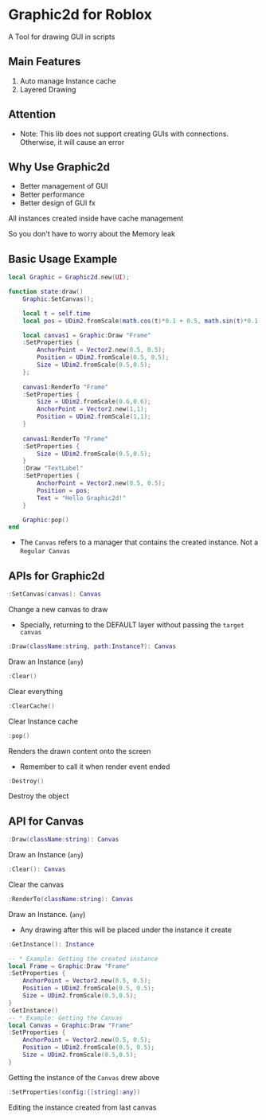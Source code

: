 # Graphic2d for Roblox

A Tool for drawing GUI in scripts

## Main Features

1. Auto manage Instance cache
2. Layered Drawing

## Attention

* Note: This lib does not support creating GUIs with connections.
Otherwise, it will cause an error

## Why Use Graphic2d

* Better management of GUI
* Better performance
* Better design of GUI fx

All instances created inside have cache management

So you don't have to worry about the Memory leak

## Basic Usage Example

``` lua
local Graphic = Graphic2d.new(UI);

function state:draw()
    Graphic:SetCanvas();

    local t = self.time
    local pos = UDim2.fromScale(math.cos(t)*0.1 + 0.5, math.sin(t)*0.1 + 0.5);

    local canvas1 = Graphic:Draw "Frame"
    :SetProperties {
        AnchorPoint = Vector2.new(0.5, 0.5);
        Position = UDim2.fromScale(0.5, 0.5);
        Size = UDim2.fromScale(0.5,0.5);
    };
    
    canvas1:RenderTo "Frame"
    :SetProperties {
        Size = UDim2.fromScale(0.6,0.6);
        AnchorPoint = Vector2.new(1,1);
        Position = UDim2.fromScale(1,1);
    }
    
    canvas1:RenderTo "Frame"
    :SetProperties {
        Size = UDim2.fromScale(0.5,0.5);
    }
    :Draw "TextLabel"
    :SetProperties {
        AnchorPoint = Vector2.new(0.5, 0.5);
        Position = pos;
        Text = "Hello Graphic2d!"
    }

    Graphic:pop()
end
```

* The `Canvas` refers to a manager that contains the created instance. Not a `Regular Canvas`

## APIs for Graphic2d

``` lua
:SetCanvas(canvas): Canvas
```

Change a new canvas to draw

* Specially, returning to the DEFAULT layer without passing the `target canvas`

``` lua
:Draw(className:string, path:Instance?): Canvas
```

Draw an Instance (`any`)

``` lua
:Clear()
```

Clear everything

``` lua
:ClearCache()
```

Clear Instance cache

``` lua
:pop()
```

Renders the drawn content onto the screen

* Remember to call it when render event ended

``` lua
:Destroy()
```

Destroy the object

## API for Canvas

``` lua
:Draw(className:string): Canvas
```

Draw an Instance (`any`)

``` lua
:Clear(): Canvas
```

Clear the canvas

``` lua
:RenderTo(className:string): Canvas
```

Draw an Instance. (`any`)

* Any drawing after this will be placed under the instance it create

``` lua
:GetInstance(): Instance
```

``` lua
-- * Example: Getting the created instance
local Frame = Graphic:Draw "Frame"
:SetProperties {
    AnchorPoint = Vector2.new(0.5, 0.5);
    Position = UDim2.fromScale(0.5, 0.5);
    Size = UDim2.fromScale(0.5,0.5);
}
:GetInstance()
-- * Example: Getting the Canvas
local Canvas = Graphic:Draw "Frame"
:SetProperties {
    AnchorPoint = Vector2.new(0.5, 0.5);
    Position = UDim2.fromScale(0.5, 0.5);
    Size = UDim2.fromScale(0.5,0.5);
}
```

Getting the instance of the `Canvas` drew above

``` lua
:SetProperties(config:{[string]:any})
```

Editing the instance created from last canvas
